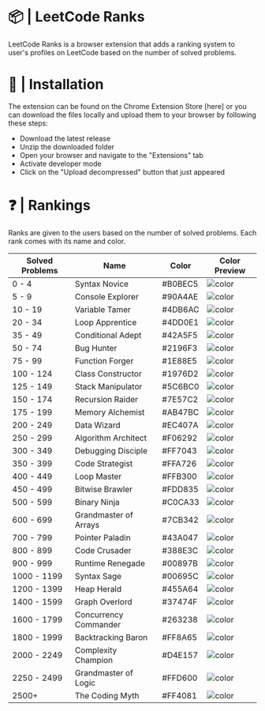 # 📦 | LeetCode Ranks
LeetCode Ranks is a browser extension that adds a ranking system to user's profiles on LeetCode based on the number of solved problems.

# 🚀 | Installation
The extension can be found on the Chrome Extension Store [here] or you can download the files locally and upload them to your browser by following these steps:
- Download the latest release
- Unzip the downloaded folder
- Open your browser and navigate to the "Extensions" tab
- Activate developer mode
- Click on the "Upload decompressed" button that just appeared

# ❓ | Rankings
Ranks are given to the users based on the number of solved problems.
Each rank comes with its name and color.

| Solved Problems    | Name                     | Color      | Color Preview        |
| ------------------- | ------------------------- | ---------- | -------------- |
| 0 - 4               | Syntax Novice             | #B0BEC5    | ![color](https://placehold.co/20x20/B0BEC5/FFFFFF.png) |
| 5 - 9               | Console Explorer          | #90A4AE    | ![color](https://placehold.co/20x20/90A4AE/FFFFFF.png) |
| 10 - 19             | Variable Tamer            | #4DB6AC    | ![color](https://placehold.co/20x20/4DB6AC/FFFFFF.png) |
| 20 - 34             | Loop Apprentice           | #4DD0E1    | ![color](https://placehold.co/20x20/4DD0E1/FFFFFF.png) |
| 35 - 49             | Conditional Adept         | #42A5F5    | ![color](https://placehold.co/20x20/42A5F5/FFFFFF.png) |
| 50 - 74             | Bug Hunter                | #2196F3    | ![color](https://placehold.co/20x20/2196F3/FFFFFF.png) |
| 75 - 99             | Function Forger           | #1E88E5    | ![color](https://placehold.co/20x20/1E88E5/FFFFFF.png) |
| 100 - 124           | Class Constructor         | #1976D2    | ![color](https://placehold.co/20x20/1976D2/FFFFFF.png) |
| 125 - 149           | Stack Manipulator         | #5C6BC0    | ![color](https://placehold.co/20x20/5C6BC0/FFFFFF.png) |
| 150 - 174           | Recursion Raider          | #7E57C2    | ![color](https://placehold.co/20x20/7E57C2/FFFFFF.png) |
| 175 - 199           | Memory Alchemist          | #AB47BC    | ![color](https://placehold.co/20x20/AB47BC/FFFFFF.png) |
| 200 - 249           | Data Wizard               | #EC407A    | ![color](https://placehold.co/20x20/EC407A/FFFFFF.png) |
| 250 - 299           | Algorithm Architect       | #F06292    | ![color](https://placehold.co/20x20/F06292/FFFFFF.png) |
| 300 - 349           | Debugging Disciple        | #FF7043    | ![color](https://placehold.co/20x20/FF7043/FFFFFF.png) |
| 350 - 399           | Code Strategist           | #FFA726    | ![color](https://placehold.co/20x20/FFA726/FFFFFF.png) |
| 400 - 449           | Loop Master               | #FFB300    | ![color](https://placehold.co/20x20/FFB300/FFFFFF.png) |
| 450 - 499           | Bitwise Brawler           | #FDD835    | ![color](https://placehold.co/20x20/FDD835/FFFFFF.png) |
| 500 - 599           | Binary Ninja              | #C0CA33    | ![color](https://placehold.co/20x20/C0CA33/FFFFFF.png) |
| 600 - 699           | Grandmaster of Arrays     | #7CB342    | ![color](https://placehold.co/20x20/7CB342/FFFFFF.png) |
| 700 - 799           | Pointer Paladin           | #43A047    | ![color](https://placehold.co/20x20/43A047/FFFFFF.png) |
| 800 - 899           | Code Crusader             | #388E3C    | ![color](https://placehold.co/20x20/388E3C/FFFFFF.png) |
| 900 - 999           | Runtime Renegade          | #00897B    | ![color](https://placehold.co/20x20/00897B/FFFFFF.png) |
| 1000 - 1199         | Syntax Sage               | #00695C    | ![color](https://placehold.co/20x20/00695C/FFFFFF.png) |
| 1200 - 1399         | Heap Herald               | #455A64    | ![color](https://placehold.co/20x20/455A64/FFFFFF.png) |
| 1400 - 1599         | Graph Overlord            | #37474F    | ![color](https://placehold.co/20x20/37474F/FFFFFF.png) |
| 1600 - 1799         | Concurrency Commander     | #263238    | ![color](https://placehold.co/20x20/263238/FFFFFF.png) |
| 1800 - 1999         | Backtracking Baron        | #FF8A65    | ![color](https://placehold.co/20x20/FF8A65/FFFFFF.png) |
| 2000 - 2249         | Complexity Champion       | #D4E157    | ![color](https://placehold.co/20x20/D4E157/FFFFFF.png) |
| 2250 - 2499         | Grandmaster of Logic      | #FFD600    | ![color](https://placehold.co/20x20/FFD600/FFFFFF.png) |
| 2500+               | The Coding Myth           | #FF4081    | ![color](https://placehold.co/20x20/FF4081/FFFFFF.png) |




